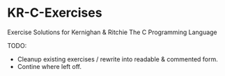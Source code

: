 KR-C-Exercises
==============

Exercise Solutions for Kernighan & Ritchie The C Programming Language

TODO:

- Cleanup existing exercises / rewrite into readable & commented form.
- Contine where left off.
